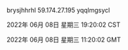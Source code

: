 brysjhhrhl 59.174.27.195 yqqlmgsycl

2022年 06月 08日 星期三 19:20:02 CST

2022年 06月 08日 星期三 11:20:02 GMT
